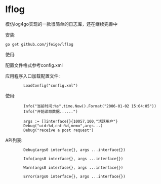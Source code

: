 # lflog
模仿log4go实现的一款很简单的日志库，还在继续完善中

安装:
```
go get github.com/jfeige/lflog
```
使用:

配置文件格式参考config.xml

应用程序入口加载配置文件:
```
        LoadConfig("config.xml")
```
使用:
```
        Info("当前时间:%s",time.Now().Format("2006-01-02 15:04:05"))
        Info("开始读取数据......")
        
        args := []interface{}{10057,100,"活跃用户"}
        Debug("uid:%d,cnt:%d,memo",args...)
        Debug("receive a post request")
```
API列表:
```
        Debug(args0 interface{}, args ...interface{})

        Info(args0 interface{}, args ...interface{})

        Warn(args0 interface{}, args ...interface{})

        Error(args0 interface{}, args ...interface{})
```
